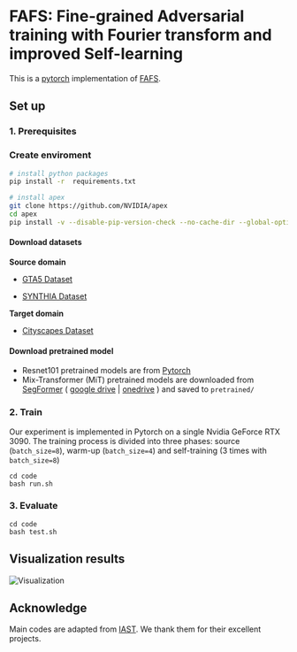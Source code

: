 # FAFS:  Fine-grained Adversarial training with Fourier transform and improved Self-learning

This is a [pytorch](http://pytorch.org/) implementation of [FAFS](https://ieeexplore.ieee.org/document/9888149).

## Set up
### 1. Prerequisites

### Create enviroment

```bash
# install python packages
pip install -r  requirements.txt

# install apex
git clone https://github.com/NVIDIA/apex
cd apex
pip install -v --disable-pip-version-check --no-cache-dir --global-option="--cpp_ext" --global-option="--cuda_ext" ./
```

#### Download datasets

**Source domain**

- [GTA5 Dataset]( https://download.visinf.tu-darmstadt.de/data/from_games/ )

- [SYNTHIA Dataset]( http://synthia-dataset.net/download/808/ )

**Target domain**
- [Cityscapes Dataset]( https://www.cityscapes-dataset.com/ )

#### Download pretrained model
- Resnet101 pretrained models are from [Pytorch](https://pytorch.org/vision/stable/models.html)
- Mix-Transformer (MiT) pretrained models are downloaded from [SegFormer](https://github.com/NVlabs/SegFormer) (
[google drive](https://drive.google.com/drive/folders/1b7bwrInTW4VLEm27YawHOAMSMikga2Ia?usp=sharing) | 
[onedrive](https://connecthkuhk-my.sharepoint.com/:f:/g/personal/xieenze_connect_hku_hk/EvOn3l1WyM5JpnMQFSEO5b8B7vrHw9kDaJGII-3N9KNhrg?e=cpydzZ)
) and saved to `pretrained/`

### 2. Train
Our experiment is implemented in Pytorch on a single Nvidia GeForce RTX 3090. The training process is divided into three phases: source (`batch_size=8`), warm-up (`batch_size=4`) and self-training (3 times with `batch_size=8`)
```
cd code
bash run.sh
```

### 3. Evaluate
```
cd code
bash test.sh
```


## Visualization results

![Visualization](figures/visualization.png)

## Acknowledge
Main codes are adapted from [IAST](https://github.com/Raykoooo/IAST). We thank them for their excellent projects.

<!-- ### Citation
If you find this code useful please consider citing -->
